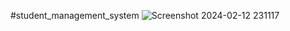 #student_management_system
![Screenshot 2024-02-12 231117](https://github.com/cadmostafijur/student_management_system/assets/104758273/447fae4e-e4a2-4f0b-be2c-d6c265622376)
